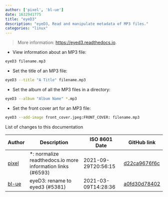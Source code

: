 ```yaml
---
author: ['pixel', 'bl-ue']
date: 1632941775
title: "eyeD3"
description: "eyeD3, Read and manipulate metadata of MP3 files."
categories: "linux"
---
```

> More information: <https://eyed3.readthedocs.io>.

- View information about an MP3 file:

```bash
eyeD3 filename.mp3
```

- Set the title of an MP3 file:

```bash
eyeD3 --title "A Title" filename.mp3
```

- Set the album of all the MP3 files in a directory:

```bash
eyeD3 --album "Album Name" *.mp3
```

- Set the front cover art for an MP3 file:

```bash
eyeD3 --add-image front_cover.jpeg:FRONT_COVER: filename.mp3
```
List of changes to this documentation


Author | Description | ISO 8601 Date | GitHub link
------|-----|-----|-----
[pixel](mailto:chrissx@chrissx.de) | *: normalize readthedocs.io more information links (#6593) | 2021-09-29T20:56:15 | [d22ca9676f6c](https://github.com/tldr-pages/tldr/commit/d22ca9676f6c02b19e6e1728f5ea777e7985c9d0)
[bl-ue](mailto:54780737+bl-ue@users.noreply.github.com) | eyeD3: rename to eyed3 (#5381) | 2021-03-09T14:28:36 | [a0fd30d78402](https://github.com/tldr-pages/tldr/commit/a0fd30d78402e5e5f0243af7784748695c33152f)

